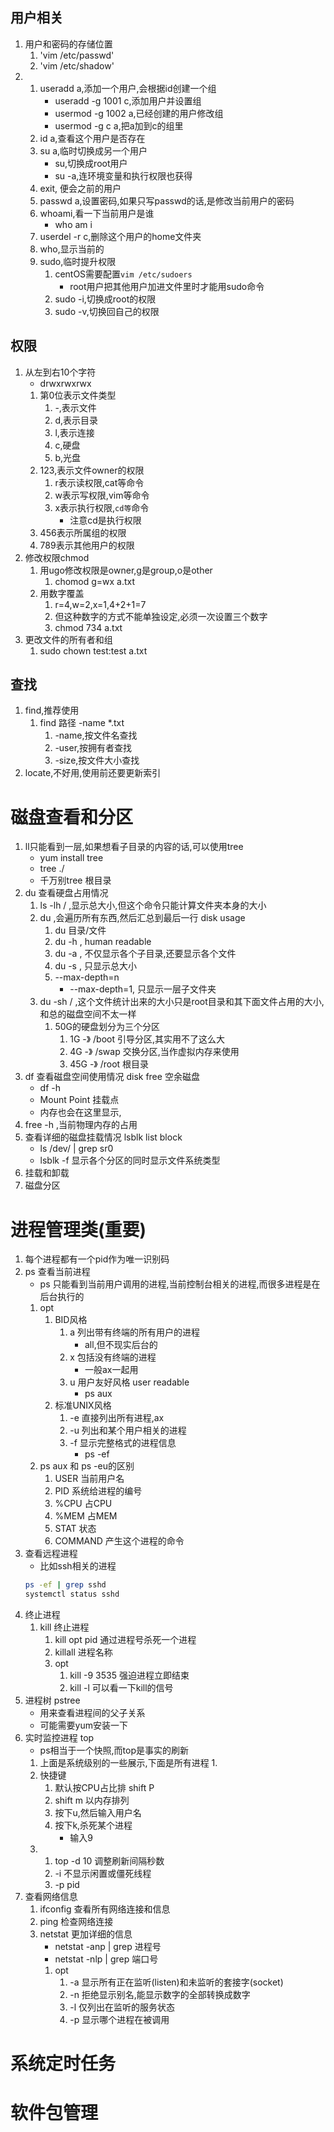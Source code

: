 ## 用户相关
1. 用户和密码的存储位置
    1. 'vim /etc/passwd'
    2. 'vim /etc/shadow'
2. 
    1. useradd a,添加一个用户,会根据id创建一个组
        - useradd -g 1001 c,添加用户并设置组
        - usermod -g 1002 a,已经创建的用户修改组
        - usermod -g c a,把a加到c的组里
    2. id a,查看这个用户是否存在
    3. su a,临时切换成另一个用户
        - su,切换成root用户
        - su -a,连环境变量和执行权限也获得
    4. exit, 便会之前的用户
    5. passwd a,设置密码,如果只写passwd的话,是修改当前用户的密码
    6. whoami,看一下当前用户是谁
        - who am i
    7. userdel -r c,删除这个用户的home文件夹
    8. who,显示当前的
    9. sudo,临时提升权限
        1. centOS需要配置`vim /etc/sudoers`
            - root用户把其他用户加进文件里时才能用sudo命令
        2. sudo -i,切换成root的权限
        3. sudo -v,切换回自己的权限
## 权限
1. 从左到右10个字符
    - drwxrwxrwx
    1. 第0位表示文件类型
        1. -,表示文件
        2. d,表示目录
        3. l,表示连接
        4. c,硬盘
        5. b,光盘
    2. 123,表示文件owner的权限
        1. r表示读权限,cat等命令
        2. w表示写权限,vim等命令
        3. x表示执行权限,`cd等`命令
            - 注意cd是执行权限
    3. 456表示所属组的权限
    4. 789表示其他用户的权限
2. 修改权限chmod
    1. 用ugo修改权限是owner,g是group,o是other
        1. chomod g=wx a.txt
    2. 用数字覆盖
        1. r=4,w=2,x=1,4+2+1=7
        2. 但这种数字的方式不能单独设定,必须一次设置三个数字
        3. chmod 734 a.txt
3. 更改文件的所有者和组
    1. sudo chown test:test a.txt

## 查找
1. find,推荐使用
    1. find 路径 -name *.txt
        1. -name,按文件名查找
        2. -user,按拥有者查找
        3. -size,按文件大小查找
2. locate,不好用,使用前还要更新索引

# 磁盘查看和分区
1. ll只能看到一层,如果想看子目录的内容的话,可以使用tree
    - yum install tree
    - tree ./
    - 千万别tree 根目录
2. du 查看硬盘占用情况
    1. ls -lh / ,显示总大小,但这个命令只能计算文件夹本身的大小
    2. du ,会遍历所有东西,然后汇总到最后一行 disk usage
        1. du 目录/文件
        2. du -h , human readable
        3. du -a , 不仅显示各个子目录,还要显示各个文件
        4. du -s , 只显示总大小
        5. --max-depth=n
            - --max-depth=1, 只显示一层子文件夹
    3. du -sh / ,这个文件统计出来的大小只是root目录和其下面文件占用的大小,和总的磁盘空间不太一样
        1. 50G的硬盘划分为三个分区
            1. 1G -》 /boot 引导分区,其实用不了这么大
            2. 4G -》 /swap 交换分区,当作虚拟内存来使用
            3. 45G -》 /root 根目录
3. df 查看磁盘空间使用情况 disk free 空余磁盘
    - df -h
    - Mount Point 挂载点
    - 内存也会在这里显示,
4. free -h ,当前物理内存的占用
5. 查看详细的磁盘挂载情况 lsblk list block
    - ls /dev/ | grep sr0
    - lsblk -f 显示各个分区的同时显示文件系统类型
6. 挂载和卸载
7. 磁盘分区
# 进程管理类(重要)
1. 每个进程都有一个pid作为唯一识别码
2. ps 查看当前进程
    - ps 只能看到当前用户调用的进程,当前控制台相关的进程,而很多进程是在后台执行的
    1. opt 
        1. BID风格
            1. a 列出带有终端的所有用户的进程
                - all,但不现实后台的
            2. x 包括没有终端的进程
                - 一般ax一起用
            3. u 用户友好风格 user readable
                - ps aux
        2. 标准UNIX风格
            1. -e 直接列出所有进程,ax
            2. -u 列出和某个用户相关的进程
            3. -f 显示完整格式的进程信息
                - ps -ef
    2. ps aux 和 ps -eu的区别
        1. USER 当前用户名
        2. PID 系统给进程的编号
        3. %CPU 占CPU
        4. %MEM 占MEM
        5. STAT 状态
        6. COMMAND 产生这个进程的命令
3. 查看远程进程
    - 比如ssh相关的进程
    ```sh
    ps -ef | grep sshd
    systemctl status sshd
    ```
4. 终止进程
    1. kill 终止进程
        1. kill opt pid 通过进程号杀死一个进程
        2. killall 进程名称
        3. opt
            1. kill -9 3535 强迫进程立即结束
            2. kill -l 可以看一下kill的信号
5. 进程树 pstree
    - 用来查看进程间的父子关系
    - 可能需要yum安装一下
6. 实时监控进程 top
    - ps相当于一个快照,而top是事实的刷新
    1. 上面是系统级别的一些展示,下面是所有进程
        1. 
    2. 快捷键
        1. 默认按CPU占比排 shift P
        2. shift m 以内存排列
        3. 按下u,然后输入用户名
        4. 按下k,杀死某个进程
            - 输入9
    3. 
        1. top -d 10 调整刷新间隔秒数
        2. -i 不显示闲置或僵死线程
        3. -p pid
7. 查看网络信息
    1. ifconfig 查看所有网络连接和信息
    2. ping 检查网络连接
    3. netstat 更加详细的信息
        - netstat -anp | grep 进程号
        - netstat -nlp | grep 端口号
        1. opt
            1. -a 显示所有正在监听(listen)和未监听的套接字(socket)
            2. -n 拒绝显示别名,能显示数字的全部转换成数字
            3. -l 仅列出在监听的服务状态
            4. -p 显示哪个进程在被调用
# 系统定时任务
# 软件包管理